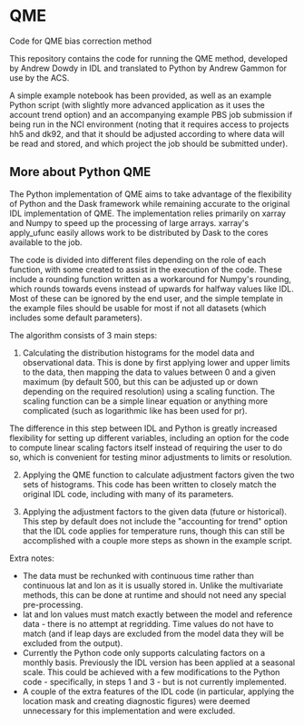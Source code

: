 # QME
Code for QME bias correction method

This repository contains the code for running the QME method, developed by Andrew Dowdy in IDL and translated to Python by Andrew Gammon for use by the ACS.

A simple example notebook has been provided, as well as an example Python script (with slightly more advanced application as it uses the account trend option) and an accompanying example PBS job submission if being run in the NCI environment (noting that it requires access to projects hh5 and dk92, and that it should be adjusted according to where data will be read and stored, and which project the job should be submitted under).

## More about Python QME

The Python implementation of QME aims to take advantage of the flexibility of Python and the Dask framework while remaining accurate to the original IDL implementation of QME. The implementation relies primarily on xarray and Numpy to speed up the processing of large arrays. xarray's apply_ufunc easily allows work to be distributed by Dask to the cores available to the job. 

The code is divided into different files depending on the role of each function, with some created to assist in the execution of the code. These include a rounding function written as a workaround for Numpy's rounding, which rounds towards evens instead of upwards for halfway values like IDL. Most of these can be ignored by the end user, and the simple template in the example files should be usable for most if not all datasets (which includes some default parameters).

The algorithm consists of 3 main steps:

1) Calculating the distribution histograms for the model data and observational data. This is done by first applying lower and upper limits to the data, then mapping the data to values between 0 and a given maximum (by default 500, but this can be adjusted up or down depending on the required resolution) using a scaling function. The scaling function can be a simple linear equation or anything more complicated (such as logarithmic like has been used for pr).

The difference in this step between IDL and Python is greatly increased flexibility for setting up different variables, including an option for the code to compute linear scaling factors itself instead of requiring the user to do so, which is convenient for testing minor adjustments to limits or resolution.

2) Applying the QME function to calculate adjustment factors given the two sets of histograms. This code has been written to closely match the original IDL code, including with many of its parameters.

3) Applying the adjustment factors to the given data (future or historical). This step by default does not include the "accounting for trend" option that the IDL code applies for temperature runs, though this can still be accomplished with a couple more steps as shown in the example script.

Extra notes:
- The data must be rechunked with continuous time rather than continuous lat and lon as it is usually stored in. Unlike the multivariate methods, this can be done at runtime and should not need any special pre-processing.
- lat and lon values must match exactly between the model and reference data - there is no attempt at regridding. Time values do not have to match (and if leap days are excluded from the model data they will be excluded from the output).
- Currently the Python code only supports calculating factors on a monthly basis. Previously the IDL version has been applied at a seasonal scale. This could be achieved with a few modifications to the Python code - specifically, in steps 1 and 3 - but is not currently implemented.
- A couple of the extra features of the IDL code (in particular, applying the location mask and creating diagnostic figures) were deemed unnecessary for this implementation and were excluded.
